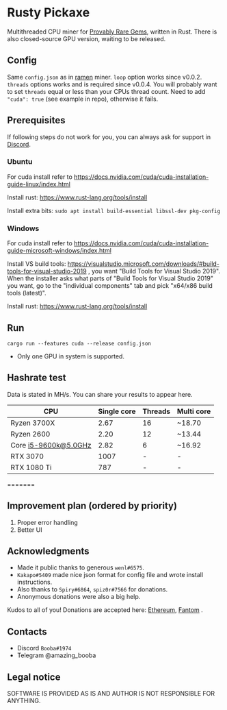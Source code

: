 # Rusty Pickaxe

Multithreaded CPU miner for [Provably Rare Gems](https://gems.alphafinance.io/#/rarity), written in Rust.
There is also closed-source GPU version, waiting to be released.

## Config

Same `config.json` as in [ramen](https://github.com/dmptrluke/ramen) miner. 
`loop` option works since v0.0.2. `threads` options works and is required since v0.0.4.
You will probably want to set `threads` equal or less than your CPUs thread count.
Need to add `"cuda": true` (see example in repo), otherwise it fails.

## Prerequisites

If following steps do not work for you, you can always ask for support in [Discord](https://discord.gg/xDk6enpGnM).

### Ubuntu

For cuda install refer to https://docs.nvidia.com/cuda/cuda-installation-guide-linux/index.html

Install rust: https://www.rust-lang.org/tools/install

Install extra bits: `sudo apt install build-essential libssl-dev pkg-config`

### Windows

For cuda install refer to https://docs.nvidia.com/cuda/cuda-installation-guide-microsoft-windows/index.html

Install VS build tools: https://visualstudio.microsoft.com/downloads/#build-tools-for-visual-studio-2019 ,
you want "Build Tools for Visual Studio 2019". When the installer asks what parts of 
"Build Tools for Visual Studio 2019" you want, go to the "individual components" tab
and pick "x64/x86 build tools (latest)".

Install rust: https://www.rust-lang.org/tools/install

## Run

`cargo run --features cuda --release config.json`

- Only one GPU in system is supported.

## Hashrate test

Data is stated in MH/s.
You can share your results to appear here.

CPU | Single core | Threads | Multi core
--- | --- | --- | ---
Ryzen 3700X | 2.67 | 16 | ~18.70
Ryzen 2600 | 2.20 | 12 | ~13.44
Core i5-9600k@5.0GHz | 2.82 | 6 | ~16.92
RTX 3070 | 1007 | - | -
RTX 1080 Ti | 787 | - | -
=======


## Improvement plan (ordered by priority)

1. Proper error handling
2. Better UI
 
## Acknowledgments

- Made it public thanks to generous `wenl#6575`.
- `Kakapo#5409` made nice json format for config file and wrote install instructions.
- Also thanks to `Spiry#6864`, `spiz0r#7566` for donations.
- Anonymous donations were also a big help.

Kudos to all of you! Donations are accepted here: [Ethereum](https://etherscan.io/address/0x8dd47bf52589cf12ff4703951c619821cf794b77), [Fantom](https://ftmscan.com/address/0x8dd47bf52589cf12ff4703951c619821cf794b77) .

## Contacts

- Discord `Booba#1974`
- Telegram @amazing_booba

## Legal notice

SOFTWARE IS PROVIDED AS IS AND AUTHOR IS NOT RESPONSIBLE FOR ANYTHING.

